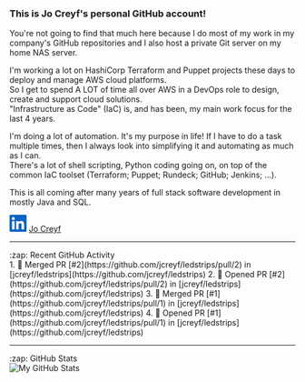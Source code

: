 ### This is Jo Creyf's personal GitHub account!

You're not going to find that much here because I do most of my work in my company's GitHub repositories and I also host a private Git server on my home NAS server.<br>

I'm working a lot on HashiCorp Terraform and Puppet projects these days to deploy and manage AWS cloud platforms.<br>
So I get to spend A LOT of time all over AWS in a DevOps role to design, create and support cloud solutions.<br>
"Infrastructure as Code" (IaC) is, and has been, my main work focus for the last 4 years.<br>

I'm doing a lot of automation.  It's my purpose in life!  If I have to do a task multiple times, then I always look into simplifying it and automating as much as I can.<br>
There's a lot of shell scripting, Python coding going on, on top of the common IaC toolset (Terraform; Puppet; Rundeck; GitHub; Jenkins; ...).<br>

This is all coming after many years of full stack software development in mostly Java and SQL.<br>

<img src="_documentation/resources/LinkedIN_icon.jpg" alt="LinkedIN account" width='30'/>&nbsp;[Jo Creyf](https://www.linkedin.com/in/jocreyf/)<br>

---

<!-- https://github.com/marketplace/actions/github-activity-readme -->
<summary>:zap: Recent GitHub Activity</summary>
<!--START_SECTION:activity-->
1. 🎉 Merged PR [#2](https://github.com/jcreyf/ledstrips/pull/2) in [jcreyf/ledstrips](https://github.com/jcreyf/ledstrips)
2. 💪 Opened PR [#2](https://github.com/jcreyf/ledstrips/pull/2) in [jcreyf/ledstrips](https://github.com/jcreyf/ledstrips)
3. 🎉 Merged PR [#1](https://github.com/jcreyf/ledstrips/pull/1) in [jcreyf/ledstrips](https://github.com/jcreyf/ledstrips)
4. 💪 Opened PR [#1](https://github.com/jcreyf/ledstrips/pull/1) in [jcreyf/ledstrips](https://github.com/jcreyf/ledstrips)
<!--END_SECTION:activity-->

---

<!-- https://github.com/anuraghazra/github-readme-stats -->
<summary>:zap: GitHub Stats</summary>
<img align="left" alt="My GitHub Stats" src="https://github-readme-stats.vercel.app/api?username=jcreyf&show_icons=true&hide_border=true"/>


[website]: https://jocreyf.com
[youtube]: https://youtube.com/jcreyf
[linkedin]: https://www.linkedin.com/in/jocreyf/
[github]: https://github.com/jcreyf
